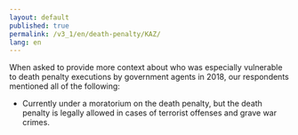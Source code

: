 ```yaml
---
layout: default
published: true
permalink: /v3_1/en/death-penalty/KAZ/
lang: en
---
```


When asked to provide more context about who was especially vulnerable to death penalty executions by government agents in 2018, our respondents mentioned all of the following:
-	Currently under a moratorium on the death penalty, but the death penalty is legally allowed in cases of terrorist offenses and grave war crimes.

